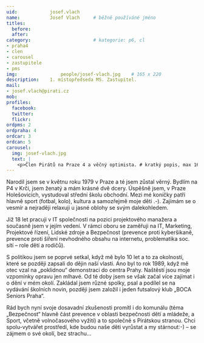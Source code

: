 ```yaml
---
uid:            josef.vlach
name:           Josef Vlach  	# běžně používáné jméno
titles:
  before:
  after:
category:                       # kategorie: p6, cl
- praha4
- clen
- carousel
- zastupitele
- pms
img: 		        people/josef-vlach.jpg    # 165 x 220
description:    1. místopředseda MS. Zastupitel.
mail:
- josef.vlach@pirati.cz
mob: 			
profiles:
  facebook:
  twitter: 
  flickr: 
ordpms: 2
ordpraha: 4
ordcar: 3
ordcan: 5
carousel:
  img: josef-vlach.jpg
  text: |
    <p>Člen Pirátů na Praze 4 a věčný optimista. # kratký popis, max 160 znaků.</p>
---
```

Narodil jsem se v květnu roku 1979 v Praze a té jsem zůstal věrný. Bydlím na P4 v Krči, jsem ženatý a mám krásné dvě dcery.
Úspěšně jsem, v Praze Holešovicích, vystudoval střední školu obchodní. Mezi mé koníčky patří hlavně sport (fotbal, kolo),
kultura a samozřejmě moje děti .-). Zajímám se o vesmír a nejraději relaxuji u jasné oblohy se svým dalekohledem.

Již 18 let pracuji v IT společnosti na pozici projektového manažera a současně jsem v jejím vedení. V rámci oboru se zaměřuji
na IT, Marketing, Projektové řízení, Lidské zdroje a Bezpečnost (prevence proti kyberšikaně, prevence proti šíření nevhodného
obsahu na internetu, problematika soc. sítí – role dětí a rodičů).

S politikou jsem se poprvé setkal, když mě bylo 10 let a to za okolností, které se později zapsali do dějin naší vlasti. Ano
byl to rok 1989, když mě otec vzal na „poklidnou“ demonstraci do centra Prahy. Naštěstí jsou moje vzpomínky opravu jen mlhavé.
Od té doby jsem se však začal více zajímat i o dění v mém okolí. Zakládal jsem různé spolky, psal a podílel se na vydávání
školních novin, později jsem založil i jeden futsalový klub „BOCA Seniors Praha“.

Rád bych nyní svoje dosavadní zkušenosti promítl i do komunálu (téma „Bezpečnost“ hlavně část prevence v oblasti bezpečnosti
dětí a mládeže, a Sport, včetně volnočasového vyžití) a to společně s Pirátskou stranou. Chci spolu-vytvářet prostředí, kde
budou naše děti vyrůstat a my stárnout:-) – se zájmem o své okolí, bez strachu...
